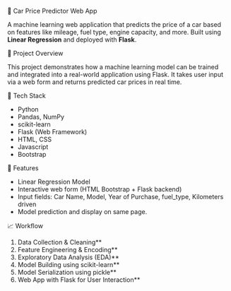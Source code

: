 🚗 Car Price Predictor Web App

A machine learning web application that predicts the price of a car based on features like mileage, fuel type, engine capacity, and more. Built using **Linear Regression** and deployed with **Flask**.

🧠 Project Overview

This project demonstrates how a machine learning model can be trained and integrated into a real-world application using Flask. It takes user input via a web form and returns predicted car prices in real time.

🧰 Tech Stack

- Python
- Pandas, NumPy
- scikit-learn
- Flask (Web Framework)
- HTML, CSS
- Javascript
- Bootstrap

🚀 Features

- Linear Regression Model
- Interactive web form (HTML Bootstrap + Flask backend)
- Input fields: Car Name, Model, Year of Purchase, fuel_type, Kilometers driven
- Model prediction and display on same page.

📈 Workflow

1. Data Collection & Cleaning**
2. Feature Engineering & Encoding**
3. Exploratory Data Analysis (EDA)**
4. Model Building using scikit-learn**
5. Model Serialization using pickle**
6. Web App with Flask for User Interaction**


